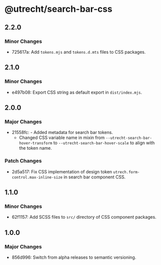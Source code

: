 # @utrecht/search-bar-css

## 2.2.0

### Minor Changes

- 725617a: Add `tokens.mjs` and `tokens.d.mts` files to CSS packages.

## 2.1.0

### Minor Changes

- e497b08: Export CSS string as default export in `dist/index.mjs`.

## 2.0.0

### Major Changes

- 21558fc: - Added metadata for search bar tokens.
  - Changed CSS variable name in mixin from `--utrecht-search-bar-hover-transform` to `--utrecht-search-bar-hover-scale` to align with the token name.

### Patch Changes

- 2d5a517: Fix CSS implementation of design token `utrech.form-control.max-inline-size` in search bar component CSS.

## 1.1.0

### Minor Changes

- 62f1157: Add SCSS files to `src/` directory of CSS component packages.

## 1.0.0

### Major Changes

- 856d996: Switch from alpha releases to semantic versioning.
